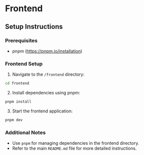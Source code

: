 # Frontend

## Setup Instructions

### Prerequisites

- pnpm (https://pnpm.io/installation)

### Frontend Setup

1. Navigate to the `/frontend` directory:

```sh
cd frontend
```

2. Install dependencies using pnpm:

```sh
pnpm install
```

3. Start the frontend application:

```sh
pnpm dev
```

### Additional Notes

- Use `pnpm` for managing dependencies in the frontend directory.
- Refer to the main `README.md` file for more detailed instructions.

